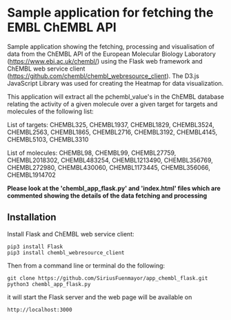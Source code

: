Sample application for fetching the EMBL ChEMBL API
===================================================

Sample application showing the fetching, processing and visualisation of data from the ChEMBL API of the European Molecular Biology Laboratory (https://www.ebi.ac.uk/chembl/) using the Flask web framework and ChEMBL web service client (https://github.com/chembl/chembl_webresource_client). The D3.js JavaScript Library was used for creating the Heatmap for data visualization.

This application will extract all the pchembl_value's in the ChEMBL database relating the activity of a given molecule over a given target for targets and molecules of the following list:

List of targets: CHEMBL325, CHEMBL1937, CHEMBL1829, CHEMBL3524, CHEMBL2563, CHEMBL1865, CHEMBL2716, CHEMBL3192, CHEMBL4145, CHEMBL5103, CHEMBL3310

List of molecules: CHEMBL98, CHEMBL99, CHEMBL27759, CHEMBL2018302, CHEMBL483254, CHEMBL1213490, CHEMBL356769, CHEMBL272980, CHEMBL430060, CHEMBL1173445, CHEMBL356066, CHEMBL1914702

**Please look at the 'chembl_app_flask.py' and 'index.html' files which are commented showing the details of the data fetching and processing**

Installation
------------

Install Flask and ChEMBL web service client:

	pip3 install Flask
	pip3 install chembl_webresource_client

Then from a command line or terminal do the following:

	git clone https://github.com/SiriusFuenmayor/app_chembl_flask.git
	python3 chembl_app_flask.py

it will start the Flask server and the web page will be available on 

	http://localhost:3000



